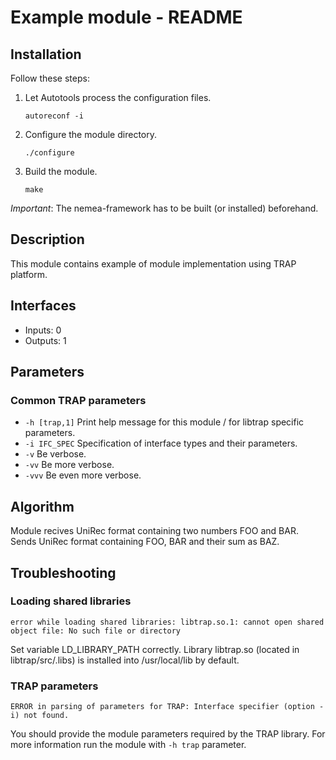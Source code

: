 # Example module - README

## Installation
Follow these steps:

1) Let Autotools process the configuration files.

    `autoreconf -i`

2) Configure the module directory.

    `./configure`

3) Build the module.

    `make`

*Important*: The nemea-framework has to be built (or installed) beforehand.

## Description
This module contains example of module implementation using TRAP platform.

## Interfaces
- Inputs: 0
- Outputs: 1

## Parameters
### Common TRAP parameters
- `-h [trap,1]`      Print help message for this module / for libtrap specific parameters.
- `-i IFC_SPEC`      Specification of interface types and their parameters.
- `-v`               Be verbose.
- `-vv`              Be more verbose.
- `-vvv`             Be even more verbose.

## Algorithm
Module recives UniRec format containing two numbers FOO and BAR. Sends UniRec format containing FOO, BAR and their sum as BAZ.

## Troubleshooting
### Loading shared libraries
`error while loading shared libraries: libtrap.so.1: cannot open shared object file: No such file or directory`

Set variable LD_LIBRARY_PATH correctly. Library libtrap.so (located in libtrap/src/.libs) is installed into /usr/local/lib by default.

### TRAP parameters
`ERROR in parsing of parameters for TRAP: Interface specifier (option -i) not found.`

You should provide the module parameters required by the TRAP library. For more information run the module with `-h trap` parameter.
